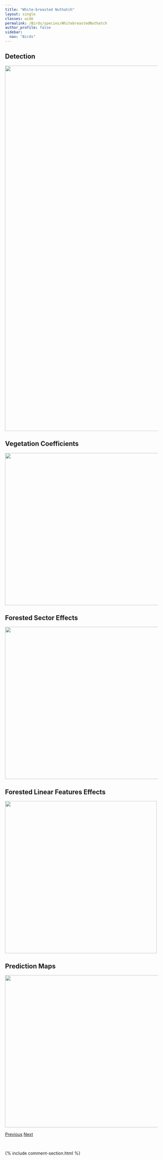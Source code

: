 ```yaml
---
title: "White-breasted Nuthatch"
layout: single
classes: wide
permalink: /Birds/species/WhitebreastedNuthatch
author_profile: false
sidebar:
  nav: "Birds"
---
```


<h2>Detection</h2>

<a href="https://drive.google.com/uc?export=view&id=1zsYjhTtJZmjAVylZ0dTfxNif43JbXxA_">
<img src="https://drive.google.com/uc?export=view&id=1zsYjhTtJZmjAVylZ0dTfxNif43JbXxA_" height = "1200" width = "800">
</a>


<h2>Vegetation Coefficients</h2>

<a href="https://drive.google.com/uc?export=view&id=1xCpPs_HDP6mYv-HX4-ZVRij3kLWBjTLR">
<img src="https://drive.google.com/uc?export=view&id=1xCpPs_HDP6mYv-HX4-ZVRij3kLWBjTLR" height = "500" width = "1000">
</a>


<h2>Forested Sector Effects</h2>

<a href="https://drive.google.com/uc?export=view&id=1i8aSl5dKbGjW8D9ol8Qu1-D2wb6sHqqG">
<img src="https://drive.google.com/uc?export=view&id=1i8aSl5dKbGjW8D9ol8Qu1-D2wb6sHqqG" height = "500" width = "1000">
</a>


<h2>Forested Linear Features Effects</h2>

<a href="https://drive.google.com/uc?export=view&id=14bBX5J1eRW46jMnvDSbhN78duEK-k1nm">
<img src="https://drive.google.com/uc?export=view&id=14bBX5J1eRW46jMnvDSbhN78duEK-k1nm" height = "500" width = "500">
</a>


<h2>Prediction Maps</h2>

<a href="https://drive.google.com/uc?export=view&id=1HtI3RBh2VrL6qMBfiSIMzG7-dfcZmP_a">
<img src="https://drive.google.com/uc?export=view&id=1HtI3RBh2VrL6qMBfiSIMzG7-dfcZmP_a" height = "500" width = "1000">
</a>


<a href="/DevelopmentWebsite/Birds/species/WarblingVireo" class="pagination--pager" title="Vireo gilvus">Previous</a> <a href="/DevelopmentWebsite/Birds/species/WhitecrownedSparrow" class="pagination--pager" title="Zonotrichia leucophrys">Next</a>

<p>&nbsp;</p>

{% include comment-section.html %}
